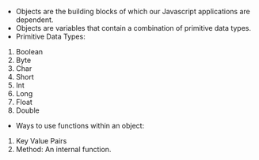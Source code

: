 * Objects are the building blocks of which our Javascript applications are dependent.
* Objects are variables that contain a combination of primitive data types.
* Primitive Data Types: 
1. Boolean
2. Byte
3. Char
4. Short
5. Int
6. Long
7. Float
8. Double
* Ways to use functions within an object: 
1. Key Value Pairs 
2. Method: An internal function.